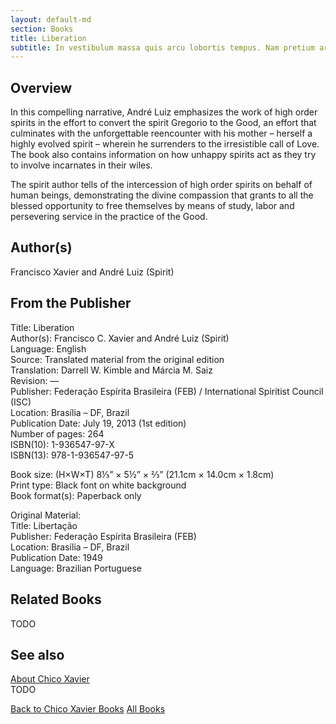 ```yaml
---
layout: default-md
section: Books
title: Liberation
subtitle: In vestibulum massa quis arcu lobortis tempus. Nam pretium arcu in odio vulputate luctus.
---
```


## Overview
In this compelling narrative, André Luiz emphasizes the work of high order spirits in the effort to convert the spirit Gregorio to the Good, an effort that culminates with the unforgettable reencounter with his mother – herself a highly evolved spirit – wherein he surrenders to the irresistible call of Love. The book also contains information on how unhappy spirits act as they try to involve incarnates in their wiles.

The spirit author tells of the intercession of high order spirits on behalf of human beings, demonstrating the divine compassion that grants to all the blessed opportunity to free themselves by means of study, labor and persevering service in the practice of the Good.

## Author(s)
Francisco Xavier and André Luiz (Spirit)

## From the Publisher
Title: 	Liberation  
Author(s): 	Francisco C. Xavier and André Luiz (Spirit)  
Language: 	English  
Source: 	Translated material from the original edition  
Translation: 	Darrell W. Kimble and Márcia M. Saiz  
Revision: 	—  
Publisher: 	Federação Espírita Brasileira (FEB) / International Spiritist Council (ISC)  
Location: 	Brasília – DF, Brazil  
Publication Date: 	July 19, 2013 (1st edition)  
Number of pages: 	264  
ISBN(10): 	1-936547-97-X  
ISBN(13): 	978-1-936547-97-5  
  
Book size: (H×W×T) 	8⅓” × 5½” × ⅔” (21.1cm × 14.0cm × 1.8cm)  
Print type: 	Black font on white background  
Book format(s): 	Paperback only  
  
Original Material: 	  
Title: 	Libertação  
Publisher: 	Federação Espírita Brasileira (FEB)  
Location: 	Brasília – DF, Brazil  
Publication Date: 	1949  
Language: 	Brazilian Portuguese  

## Related Books
TODO

## See also
[About Chico Xavier](/profile/chico-xavier)  
TODO


<a href="/books/chico-xavier" class="button">Back to Chico Xavier Books</a>
<a href="/books" class="button">All Books</a>

